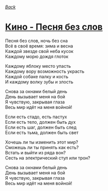 ###### [Back](../Readme.md)
# [Кино - Песня без слов](tabs.md)

Песня без слов, ночь без сна  
Всё в своё время: зима и весна  
Каждой звезде свой неба кусок  
Каждому морю дождя глоток  

Каждому яблоку место упасть  
Каждому вору возможность украсть  
Каждой собаке палку и кость  
И каждому волку зубы и злость  

Снова за окнами белый день  
День вызывает меня на бой  
Я чувствую, закрывая глаза  
Весь мир идёт на меня войной!  

Если есть стадо, есть пастух  
Если есть тело, должен быть дух  
Если есть шаг, должен быть след  
Если есть тьма, должен быть свет  

Хочешь ли ты изменить этот мир?  
Сможешь ли ты принять как есть?  
Встать и выйти из ряда вон?  
Сесть на электрический стул или трон?  

Снова за окнами белый день  
День вызывает меня на бой  
Я чувствую, закрывая глаза  
Весь мир идёт на меня войной!  
